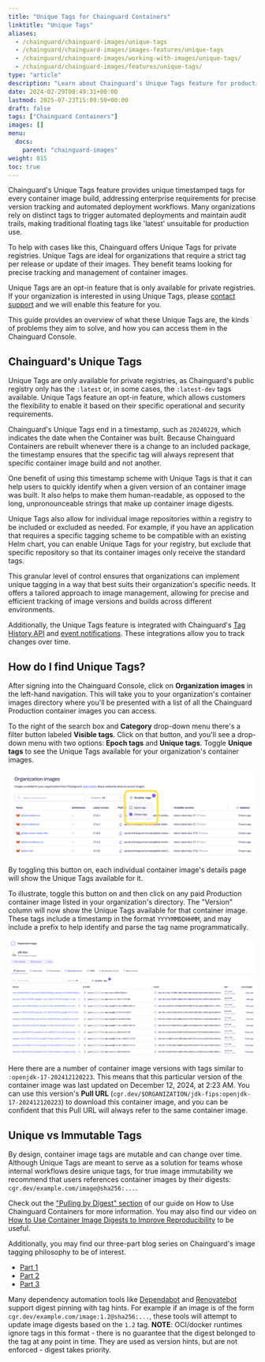 ```yaml
---
title: "Unique Tags for Chainguard Containers"
linktitle: "Unique Tags"
aliases:
  - /chainguard/chainguard-images/unique-tags
  - /chainguard/chainguard-images/images-features/unique-tags
  - /chainguard/chainguard-images/working-with-images/unique-tags/
  - /chainguard/chainguard-images/features/unique-tags/
type: "article"
description: "Learn about Chainguard's Unique Tags feature for production container images, enabling precise version tracking and automated deployment workflows with timestamped tags"
date: 2024-02-29T08:49:31+00:00
lastmod: 2025-07-23T15:09:59+00:00
draft: false
tags: ["Chainguard Containers"]
images: []
menu:
  docs:
    parent: "chainguard-images"
weight: 015
toc: true
---
```


Chainguard's Unique Tags feature provides unique timestamped tags for every container image build, addressing enterprise requirements for precise version tracking and automated deployment workflows. Many organizations rely on distinct tags to trigger automated deployments and maintain audit trails, making traditional floating tags like 'latest' unsuitable for production use.

To help with cases like this, Chainguard offers Unique Tags for private registries. Unique Tags are ideal for organizations that require a strict tag per release or update of their images. They benefit teams looking for precise tracking and management of container images.

Unique Tags are an opt-in feature that is only available for private registries. If your organization is interested in using Unique Tags, please [contact support](https://support.chainguard.dev/) and we will enable this feature for you.

This guide provides an overview of what these Unique Tags are, the kinds of problems they aim to solve, and how you can access them in the Chainguard Console.

## Chainguard's Unique Tags

Unique Tags are only available for private registries, as Chainguard's public registry only has the `:latest` or, in some cases, the `:latest-dev` tags available. Unique Tags feature an opt-in feature, which allows customers the flexibility to enable it based on their specific operational and security requirements.

Chainguard's Unique Tags end in a timestamp, such as `20240229`, which indicates the date when the Container was built. Because Chainguard Containers are rebuilt whenever there is a change to an included package, the timestamp ensures that the specific tag will always represent that specific container image build and not another.

One benefit of using this timestamp scheme with Unique Tags is that it can help users to quickly identify when a given version of an container image was built. It also helps to make them human-readable, as opposed to the long, unpronounceable strings that make up container image digests.

Unique Tags also allow for individual image repositories within a registry to be included or excluded as needed. For example, if you have an application that requires a specific tagging scheme to be compatible with an existing Helm chart, you can enable Unique Tags for your registry, but exclude that specific repository so that its container images only receive the standard tags.

This granular level of control ensures that organizations can implement unique tagging in a way that best suits their organization's specific needs. It offers a tailored approach to image management, allowing for precise and efficient tracking of image versions and builds across different environments.

Additionally, the Unique Tags feature is integrated with Chainguard's [Tag History API](/chainguard/chainguard-images/using-the-tag-history-api/) and [event notifications](/chainguard/administration/cloudevents/events-reference/). These integrations allow you to track changes over time.

## How do I find Unique Tags?

After signing into the Chainguard Console, click on **Organization images** in the left-hand navigation. This will take you to your organization's container images directory where you'll be presented with a list of all the Chainguard Production container images you can access.

To the right of the search box and **Category** drop-down menu there's a filter button labeled **Visible tags**. Click on that button, and you'll see a drop-down menu with two options: **Epoch tags** and **Unique tags**. Toggle **Unique tags** to see the Unique Tags available for your organization's container images.

![Screenshot of the Organization images page, showing container images in a table. The "Visible Tags" select box is highlighted with a yellow box, showing the option "Unique tags" checked.](unique-tags-01.png)

By toggling this button on, each individual container image's details page will show the Unique Tags available for it.

To illustrate, toggle this button on and then click on any paid Production container image listed in your organization's directory. The "Version" column will now show the Unique Tags available for that container image. These tags include a timestamp in the format `YYYYMMDDHHMM`, and may include a prefix to help identify and parse the tag name programmatically.

![This screenshot shows the ten most recently built versions of an image that has unique tags enabled.](unique-tags-02.png)

Here there are a number of container image versions with tags similar to `:openjdk-17-202412120223`. This means that this particular version of the container image was last updated on December 12, 2024, at 2:23 AM. You can use this version's **Pull URL** (`cgr.dev/$ORGANIZATION/jdk-fips:openjdk-17-202412120223`) to download this container image, and you can be confident that this Pull URL will always refer to the same container image.

## Unique vs Immutable Tags

By design, container image tags are mutable and can change over time. Although Unique Tags are meant to serve as a solution for teams whose internal workflows desire unique tags, for true image immutability we recommend that users references container images by their digests: `cgr.dev/example.com/image@sha256:...`.

Check out the ["Pulling by Digest" section](/chainguard/chainguard-images/how-to-use-chainguard-images/#pulling-by-digest) of our guide on How to Use Chainguard Containers for more information.
You may also find our video on [How to Use Container Image Digests to Improve Reproducibility](/chainguard/chainguard-images/videos/container-image-digests/) to be useful.

Additionally, you may find our three-part blog series on Chainguard's image tagging philosophy to be of interest.

- [Part 1](https://www.chainguard.dev/unchained/chainguards-image-tagging-philosophy-enabling-high-velocity-updates-pt-1-of-3?utm_source=cg-academy&utm_medium=referral&utm_campaign=dev-enablement)
- [Part 2](https://www.chainguard.dev/unchained/chainguards-image-tagging-philosophy-enabling-high-velocity-updates-pt-2-of-3)
- [Part 3](https://www.chainguard.dev/unchained/chainguards-image-tagging-philosophy-enabling-high-velocity-updates-pt-3-of-3)

Many dependency automation tools like [Dependabot](https://docs.github.com/en/code-security/dependabot/ecosystems-supported-by-dependabot/supported-ecosystems-and-repositories#docker) and [Renovatebot](https://docs.renovatebot.com/docker/#digest-pinning) support digest pinning with tag hints. For example if an image is of the form `cgr.dev/example.com/image:1.2@sha256:...`, these tools will attempt to update image digests based on the `1.2` tag. **NOTE**: OCI/docker runtimes ignore tags in this format - there is no guarantee that the digest belonged to the tag at any point in time. They are used as version hints, but are not enforced - digest takes priority.
